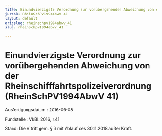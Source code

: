 ```yaml
---
Title: Einundvierzigste Verordnung zur vorübergehenden Abweichung von der Rheinschifffahrtspolizeiverordnung
jurabk: RheinSchPV1994AbwV 41
layout: default
origslug: rheinschpv1994abwv_41
slug: rheinschpv1994abwv_41

---
```


# Einundvierzigste Verordnung zur vorübergehenden Abweichung von der Rheinschifffahrtspolizeiverordnung (RheinSchPV1994AbwV 41)

Ausfertigungsdatum
:   2016-06-08

Fundstelle
:   VkBl: 2016, 441

Stand: Die V tritt gem. § 6 mit Ablauf des 30.11.2018 außer Kraft.
